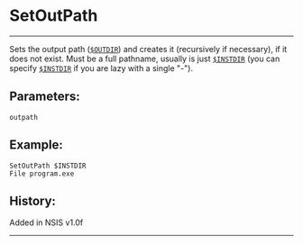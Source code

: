 # SetOutPath

---

Sets the output path ([`$OUTDIR`][1]) and creates it (recursively if necessary), if it does not exist. Must be a full pathname, usually is just [`$INSTDIR`][2] (you can specify [`$INSTDIR`][2] if you are lazy with a single "-").

## Parameters:

    outpath

## Example:

	SetOutPath $INSTDIR
	File program.exe

## History:

Added in NSIS v1.0f

---

[1]: ../Variables/OUTDIR.md
[2]: ../Variables/INSTDIR.md